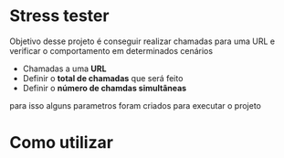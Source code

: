 # Stress tester
Objetivo desse projeto é conseguir realizar chamadas para uma URL e verificar o comportamento em determinados cenários

- Chamadas a uma **URL**
- Definir o **total de chamadas** que será feito
- Definir o **número de chamdas simultâneas** 

para isso alguns parametros foram criados para executar o projeto

# Como utilizar 
